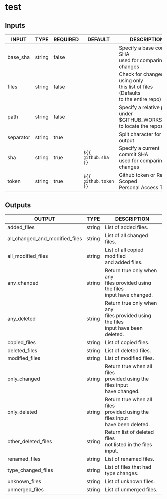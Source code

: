# test

## Inputs

<!-- AUTO-DOC-INPUT:START - Do not remove or modify this section -->

|   INPUT   |  TYPE  | REQUIRED |        DEFAULT        |                                     DESCRIPTION                                     |
|-----------|--------|----------|-----------------------|-------------------------------------------------------------------------------------|
| base_sha  | string | false    |                       | Specify a base commit SHA<br>used for comparing changes                             |
| files     | string | false    |                       | Check for changes using only<br>this list of files (Defaults<br>to the entire repo) |
| path      | string | false    |                       | Specify a relative path under<br>$GITHUB_WORKSPACE to locate the repository<br>     |
| separator | string | true     | ` `                   | Split character for array output<br>                                                |
| sha       | string | true     | `${{ github.sha }}`   | Specify a current commit SHA<br>used for comparing changes                          |
| token     | string | true     | `${{ github.token }}` | Github token or Repo Scoped<br>Personal Access Token                                |

<!-- AUTO-DOC-INPUT:END -->

## Outputs

<!-- AUTO-DOC-OUTPUT:START - Do not remove or modify this section -->

|             OUTPUT             |  TYPE  |                                       DESCRIPTION                                       |
|--------------------------------|--------|-----------------------------------------------------------------------------------------|
| added_files                    | string | List of added files.                                                                    |
| all_changed_and_modified_files | string | List of all changed files.<br>                                                          |
| all_modified_files             | string | List of all copied modified<br>and added files.                                         |
| any_changed                    | string | Return true only when any<br>files provided using the files<br>input have changed.      |
| any_deleted                    | string | Return true only when any<br>files provided using the files<br>input have been deleted. |
| copied_files                   | string | List of copied files.                                                                   |
| deleted_files                  | string | List of deleted files.                                                                  |
| modified_files                 | string | List of modified files.                                                                 |
| only_changed                   | string | Return true when all files<br>provided using the files input<br>have changed.           |
| only_deleted                   | string | Return true when all files<br>provided using the files input<br>have been deleted.      |
| other_deleted_files            | string | Return list of deleted files<br>not listed in the files<br>input.                       |
| renamed_files                  | string | List of renamed files.                                                                  |
| type_changed_files             | string | List of files that had<br>type changes.                                                 |
| unknown_files                  | string | List of unknown files.                                                                  |
| unmerged_files                 | string | List of unmerged files.                                                                 |

<!-- AUTO-DOC-OUTPUT:END -->
